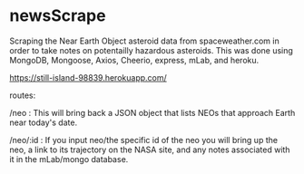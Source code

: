 # newsScrape

Scraping the Near Earth Object asteroid data from spaceweather.com in order to take notes on potentailly hazardous asteroids. This was done using MongoDB, Mongoose, Axios, Cheerio, express, mLab, and heroku.

https://still-island-98839.herokuapp.com/

routes:

/neo       : This will bring back a JSON object that lists NEOs that approach Earth near today's date.

/neo/:id   : If you input neo/the specific id of the neo you will bring up the neo, a link to its trajectory on the NASA site, and any notes associated with it in the mLab/mongo database.

